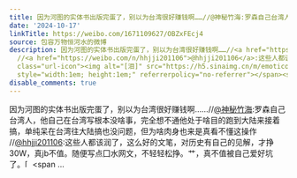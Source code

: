 ```yaml
---
title: 因为河图的实体书出版完蛋了，别以为台湾很好赚钱啊……//@神秘竹海:罗森自己台湾人，他自己在台湾写根本没啥事，完全想不通他处于啥目的跑到大陆来接着搞，单纯...
date: '2024-10-17'
linkTitle: https://weibo.com/1671109627/OBZxFEcj4
source: 包容万物恒河水的微博
description: 因为河图的实体书出版完蛋了，别以为台湾很好赚钱啊……//<a href="https://weibo.com/n/%E7%A5%9E%E7%A7%98%E7%AB%B9%E6%B5%B7">@神秘竹海</a>:罗森自己台湾人，他自己在台湾写根本没啥事，完全想不通他处于啥目的跑到大陆来接着搞，单纯呆在台湾往大陆搞也没问题，但为啥肉身也来是真看不懂这操作
  //<a href="https://weibo.com/n/hhjji201106">@hhjji201106</a>:这些人都该润了，这么好的文笔，对历史有自己的见解，才挣30W，真jb不值。随便写点囗水网文，不轻轻松挣。艹，真不值被自己爱好坑了。<span
  class="url-icon"><img alt="[泪]" src="https://h5.sinaimg.cn/m/emoticon/icon/default/d_lei-4cdf6ee412.png"
  style="width:1em; height:1em;" referrerpolicy="no-referrer"></span><span ...
disable_comments: true
---
```

因为河图的实体书出版完蛋了，别以为台湾很好赚钱啊……//<a href="https://weibo.com/n/%E7%A5%9E%E7%A7%98%E7%AB%B9%E6%B5%B7">@神秘竹海</a>:罗森自己台湾人，他自己在台湾写根本没啥事，完全想不通他处于啥目的跑到大陆来接着搞，单纯呆在台湾往大陆搞也没问题，但为啥肉身也来是真看不懂这操作 //<a href="https://weibo.com/n/hhjji201106">@hhjji201106</a>:这些人都该润了，这么好的文笔，对历史有自己的见解，才挣30W，真jb不值。随便写点囗水网文，不轻轻松挣。艹，真不值被自己爱好坑了。<span class="url-icon"><img alt="[泪]" src="https://h5.sinaimg.cn/m/emoticon/icon/default/d_lei-4cdf6ee412.png" style="width:1em; height:1em;" referrerpolicy="no-referrer"></span><span ...